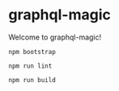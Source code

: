 # graphql-magic

Welcome to graphql-magic!

```
npm bootstrap
```

```
npm run lint
```

```
npm run build
```

